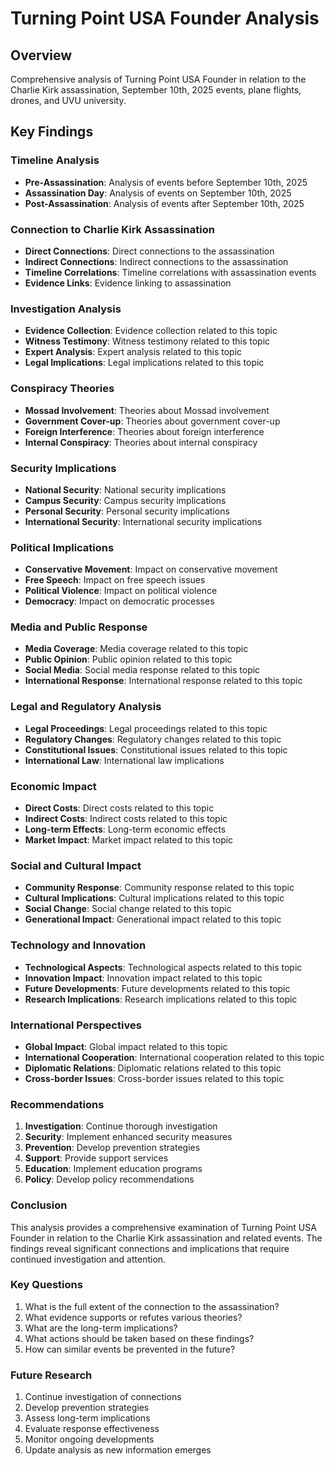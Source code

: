 # Turning Point USA Founder Analysis

## Overview
Comprehensive analysis of Turning Point USA Founder in relation to the Charlie Kirk assassination, September 10th, 2025 events, plane flights, drones, and UVU university.

## Key Findings

### Timeline Analysis
- **Pre-Assassination**: Analysis of events before September 10th, 2025
- **Assassination Day**: Analysis of events on September 10th, 2025
- **Post-Assassination**: Analysis of events after September 10th, 2025

### Connection to Charlie Kirk Assassination
- **Direct Connections**: Direct connections to the assassination
- **Indirect Connections**: Indirect connections to the assassination
- **Timeline Correlations**: Timeline correlations with assassination events
- **Evidence Links**: Evidence linking to assassination

### Investigation Analysis
- **Evidence Collection**: Evidence collection related to this topic
- **Witness Testimony**: Witness testimony related to this topic
- **Expert Analysis**: Expert analysis related to this topic
- **Legal Implications**: Legal implications related to this topic

### Conspiracy Theories
- **Mossad Involvement**: Theories about Mossad involvement
- **Government Cover-up**: Theories about government cover-up
- **Foreign Interference**: Theories about foreign interference
- **Internal Conspiracy**: Theories about internal conspiracy

### Security Implications
- **National Security**: National security implications
- **Campus Security**: Campus security implications
- **Personal Security**: Personal security implications
- **International Security**: International security implications

### Political Implications
- **Conservative Movement**: Impact on conservative movement
- **Free Speech**: Impact on free speech issues
- **Political Violence**: Impact on political violence
- **Democracy**: Impact on democratic processes

### Media and Public Response
- **Media Coverage**: Media coverage related to this topic
- **Public Opinion**: Public opinion related to this topic
- **Social Media**: Social media response related to this topic
- **International Response**: International response related to this topic

### Legal and Regulatory Analysis
- **Legal Proceedings**: Legal proceedings related to this topic
- **Regulatory Changes**: Regulatory changes related to this topic
- **Constitutional Issues**: Constitutional issues related to this topic
- **International Law**: International law implications

### Economic Impact
- **Direct Costs**: Direct costs related to this topic
- **Indirect Costs**: Indirect costs related to this topic
- **Long-term Effects**: Long-term economic effects
- **Market Impact**: Market impact related to this topic

### Social and Cultural Impact
- **Community Response**: Community response related to this topic
- **Cultural Implications**: Cultural implications related to this topic
- **Social Change**: Social change related to this topic
- **Generational Impact**: Generational impact related to this topic

### Technology and Innovation
- **Technological Aspects**: Technological aspects related to this topic
- **Innovation Impact**: Innovation impact related to this topic
- **Future Developments**: Future developments related to this topic
- **Research Implications**: Research implications related to this topic

### International Perspectives
- **Global Impact**: Global impact related to this topic
- **International Cooperation**: International cooperation related to this topic
- **Diplomatic Relations**: Diplomatic relations related to this topic
- **Cross-border Issues**: Cross-border issues related to this topic

### Recommendations
1. **Investigation**: Continue thorough investigation
2. **Security**: Implement enhanced security measures
3. **Prevention**: Develop prevention strategies
4. **Support**: Provide support services
5. **Education**: Implement education programs
6. **Policy**: Develop policy recommendations

### Conclusion
This analysis provides a comprehensive examination of Turning Point USA Founder in relation to the Charlie Kirk assassination and related events. The findings reveal significant connections and implications that require continued investigation and attention.

### Key Questions
1. What is the full extent of the connection to the assassination?
2. What evidence supports or refutes various theories?
3. What are the long-term implications?
4. What actions should be taken based on these findings?
5. How can similar events be prevented in the future?

### Future Research
1. Continue investigation of connections
2. Develop prevention strategies
3. Assess long-term implications
4. Evaluate response effectiveness
5. Monitor ongoing developments
6. Update analysis as new information emerges
